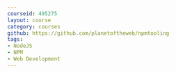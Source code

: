 ```yaml
---
courseid: 495275
layout: course
category: courses
github: https://github.com/planetoftheweb/npmtooling
tags:
- NodeJS
- NPM
- Web Development
---
```

